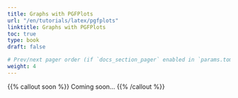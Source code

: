 ```yaml
---
title: Graphs with PGFPlots
url: "/en/tutorials/latex/pgfplots"
linktitle: Graphs with PGFPlots
toc: true
type: book
draft: false

# Prev/next pager order (if `docs_section_pager` enabled in `params.toml`)
weight: 4
---
```


{{% callout soon %}}
Coming soon...
{{% /callout %}}